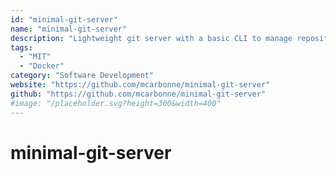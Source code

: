 ```yaml
---
id: "minimal-git-server"
name: "minimal-git-server"
description: "Lightweight git server with a basic CLI to manage repositories, supporting multiple accounts and running in a container."
tags:
  - "MIT"
  - "Docker"
category: "Software Development"
website: "https://github.com/mcarbonne/minimal-git-server"
github: "https://github.com/mcarbonne/minimal-git-server"
#image: "/placeholder.svg?height=300&width=400"
---
```


# minimal-git-server
